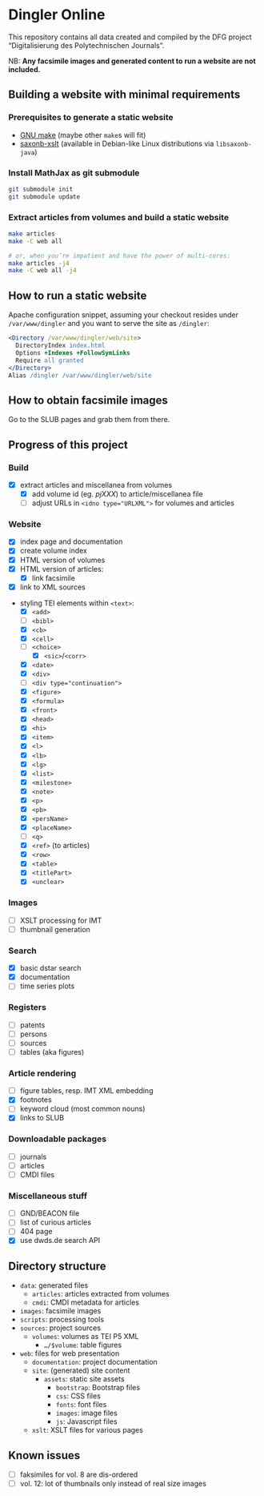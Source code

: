# Dingler Online

This repository contains all data created and compiled by the
DFG project “Digitalisierung des Polytechnischen Journals”.

NB: **Any facsimile images and generated content to run a website are
not included.**

## Building a website with minimal requirements

### Prerequisites to generate a static website

- [GNU make](https://www.gnu.org/software/make/) (maybe other `make`s will fit)
- [saxonb-xslt](https://saxon.sourceforge.net/) (available in Debian-like Linux distributions via `libsaxonb-java`)

### Install MathJax as git submodule

```bash
git submodule init
git submodule update
```

### Extract articles from volumes and build a static website

```bash
make articles
make -C web all

# or, when you’re impatient and have the power of multi-cores:
make articles -j4
make -C web all -j4
```

## How to run a static website

Apache configuration snippet, assuming your checkout resides under
`/var/www/dingler` and you want to serve the site as `/dingler`:

```apache
<Directory /var/www/dingler/web/site>
  DirectoryIndex index.html
  Options +Indexes +FollowSymLinks
  Require all granted
</Directory>
Alias /dingler /var/www/dingler/web/site
```

## How to obtain facsimile images

Go to the SLUB pages and grab them from there.

## Progress of this project

### Build

- [x] extract articles and miscellanea from volumes
  - [x] add volume id (eg. *pjXXX*) to article/miscellanea file
  - [ ] adjust URLs in `<idno type="URLXML">` for volumes and articles

### Website

- [x] index page and documentation
- [x] create volume index
- [x] HTML version of volumes
- [x] HTML version of articles:
  - [x] link facsimile
- [x] link to XML sources
- styling TEI elements within `<text>`:
  - [x] `<add>`
  - [ ] `<bibl>`
  - [x] `<cb>`
  - [x] `<cell>`
  - [ ] `<choice>`
    - [x] `<sic>`/`<corr>`
  - [x] `<date>`
  - [x] `<div>`
  - [ ] `<div type="continuation">`
  - [x] `<figure>`
  - [x] `<formula>`
  - [x] `<front>`
  - [x] `<head>`
  - [x] `<hi>`
  - [x] `<item>`
  - [x] `<l>`
  - [x] `<lb>`
  - [x] `<lg>`
  - [x] `<list>`
  - [x] `<milestone>`
  - [x] `<note>`
  - [x] `<p>`
  - [x] `<pb>`
  - [x] `<persName>`
  - [x] `<placeName>`
  - [ ] `<q>`
  - [x] `<ref>` (to articles)
  - [x] `<row>`
  - [x] `<table>`
  - [x] `<titlePart>`
  - [x] `<unclear>`

### Images

- [ ] XSLT processing for IMT
- [ ] thumbnail generation

### Search

- [x] basic dstar search
- [x] documentation
- [ ] time series plots

### Registers

- [ ] patents
- [ ] persons
- [ ] sources
- [ ] tables (aka figures)

### Article rendering

- [ ] figure tables, resp. IMT XML embedding
- [x] footnotes
- [ ] keyword cloud (most common nouns)
- [x] links to SLUB

### Downloadable packages

- [ ] journals
- [ ] articles
- [ ] CMDI files

### Miscellaneous stuff

- [ ] GND/BEACON file
- [ ] list of curious articles
- [ ] 404 page
- [x] use dwds.de search API

## Directory structure

* `data`: generated files
  * `articles`: articles extracted from volumes
  * `cmdi`: CMDI metadata for articles
* `images`: facsimile images
* `scripts`: processing tools
* `sources`: project sources
  * `volumes`: volumes as TEI P5 XML
    * `…/$volume`: table figures
* `web`: files for web presentation 
  * `documentation`: project documentation
  * `site`: (generated) site content
    * `assets`: static site assets
      * `bootstrap`: Bootstrap files
      * `css`: CSS files
      * `fonts`: font files
      * `images`: image files
      * `js`: Javascript files
  * `xslt`: XSLT files for various pages

## Known issues

- [ ] faksimiles for vol. 8 are dis-ordered
- [ ] vol. 12: lot of thumbnails only instead of real size images
